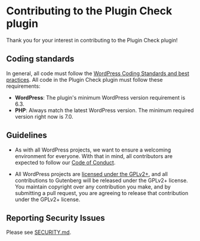# Contributing to the Plugin Check plugin

Thank you for your interest in contributing to the Plugin Check plugin!

## Coding standards

In general, all code must follow the [WordPress Coding Standards and best practices](https://developer.wordpress.org/coding-standards/). All code in the Plugin Check plugin must follow these requirements:

- **WordPress**: The plugin's minimum WordPress version requirement is 6.3.
- **PHP**: Always match the latest WordPress version. The minimum required version right now is 7.0.

## Guidelines

- As with all WordPress projects, we want to ensure a welcoming environment for everyone. With that in mind, all contributors are expected to follow our [Code of Conduct](https://make.wordpress.org/handbook/community-code-of-conduct/).

- All WordPress projects are [licensed under the GPLv2+](/LICENSE), and all contributions to Gutenberg will be released under the GPLv2+ license. You maintain copyright over any contribution you make, and by submitting a pull request, you are agreeing to release that contribution under the GPLv2+ license.

## Reporting Security Issues

Please see [SECURITY.md](/SECURITY.md).
